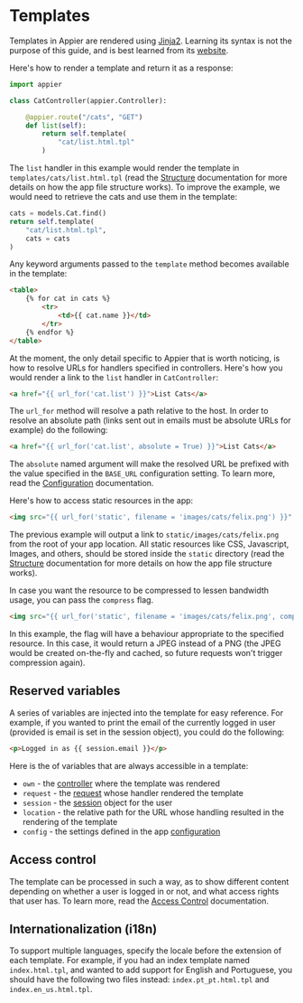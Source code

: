 # Templates

Templates in Appier are rendered using [Jinja2](http://jinja.pocoo.org/). Learning
its syntax is not the purpose of this guide, and is best learned from its
[website](http://jinja.pocoo.org/).

Here's how to render a template and return it as a response:

```python
import appier

class CatController(appier.Controller):

    @appier.route("/cats", "GET")
    def list(self):
        return self.template(
            "cat/list.html.tpl"
        )
```

The `list` handler in this example would render the template in
`templates/cats/list.html.tpl` (read the [Structure](structure.md)
documentation for more details on how the app file structure works).
To improve the example, we would need to retrieve the cats and use
them in the template:

```python
cats = models.Cat.find()
return self.template(
    "cat/list.html.tpl",
    cats = cats
)
```

Any keyword arguments passed to the `template` method becomes available in the template:

```html
<table>
    {% for cat in cats %}
        <tr>
            <td>{{ cat.name }}</td>
        </tr>
    {% endfor %}
</table>
```

At the moment, the only detail specific to Appier that is worth noticing, is how to resolve
URLs for handlers specified in controllers. Here's how you would render a link to the
`list` handler in `CatController`:

```html
<a href="{{ url_for('cat.list') }}">List Cats</a>
```

The `url_for` method will resolve a path relative to the host. In order to resolve an absolute path
(links sent out in emails must be absolute URLs for example) do the following:

```html
<a href="{{ url_for('cat.list', absolute = True) }}">List Cats</a>
```

The `absolute` named argument will make the resolved URL be prefixed with the value specified
in the `BASE_URL` configuration setting. To learn more, read the [Configuration](configuration.md)
documentation.

Here's how to access static resources in the app:

```html
<img src="{{ url_for('static', filename = 'images/cats/felix.png') }}" />
```

The previous example will output a link to `static/images/cats/felix.png` from
the root of your app location. All static resources like CSS, Javascript, Images,
and others, should be stored inside the `static` directory (read the [Structure](structure.md)
documentation for more details on how the app file structure works).

In case you want the resource to be compressed to lessen bandwidth usage, you can pass the `compress` flag.

```html
<img src="{{ url_for('static', filename = 'images/cats/felix.png', compress = True) }}" />
```

In this example, the flag will have a behaviour appropriate to the specified resource.
In this case, it would return a JPEG instead of a PNG (the JPEG would be created on-the-fly
and cached, so future requests won't trigger compression again).

## Reserved variables

A series of variables are injected into the template for easy reference. For example,
if you wanted to print the email of the currently logged in user (provided is email
is set in the session object), you could do the following:

```html
<p>Logged in as {{ session.email }}</p>
```

Here is the of variables that are always accessible in a template:

* `own` - the [controller](controllers.md) where the template was rendered
* `request` - the [request](requests.md) whose handler rendered the template
* `session` - the [session](sessions.md) object for the user
* `location` - the relative path for the URL whose handling resulted in the rendering of the template
* `config` - the settings defined in the app [configuration](configuration.md)

## Access control

The template can be processed in such a way, as to show different content depending
on whether a user is logged in or not, and what access rights that user has. To learn
more, read the [Access Control](access_control.md) documentation.

## Internationalization (i18n)

To support multiple languages, specify the locale before the extension of each template.
For example, if you had an index template named `index.html.tpl`, and wanted to add support
for English and Portuguese, you should have the following two files instead: `index.pt_pt.html.tpl`
and `index.en_us.html.tpl`.

